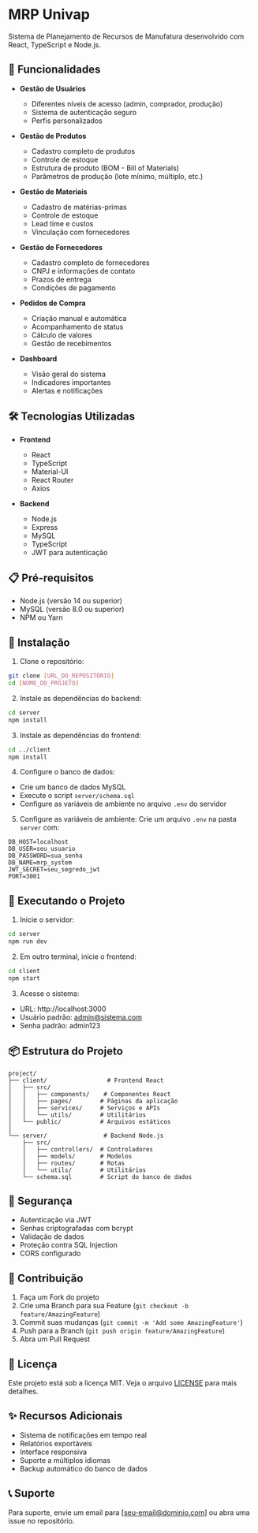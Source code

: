 # MRP Univap

Sistema de Planejamento de Recursos de Manufatura desenvolvido com React, TypeScript e Node.js.

## 🚀 Funcionalidades

- **Gestão de Usuários**
  - Diferentes níveis de acesso (admin, comprador, produção)
  - Sistema de autenticação seguro
  - Perfis personalizados

- **Gestão de Produtos**
  - Cadastro completo de produtos
  - Controle de estoque
  - Estrutura de produto (BOM - Bill of Materials)
  - Parâmetros de produção (lote mínimo, múltiplo, etc.)

- **Gestão de Materiais**
  - Cadastro de matérias-primas
  - Controle de estoque
  - Lead time e custos
  - Vinculação com fornecedores

- **Gestão de Fornecedores**
  - Cadastro completo de fornecedores
  - CNPJ e informações de contato
  - Prazos de entrega
  - Condições de pagamento

- **Pedidos de Compra**
  - Criação manual e automática
  - Acompanhamento de status
  - Cálculo de valores
  - Gestão de recebimentos

- **Dashboard**
  - Visão geral do sistema
  - Indicadores importantes
  - Alertas e notificações

## 🛠️ Tecnologias Utilizadas

- **Frontend**
  - React
  - TypeScript
  - Material-UI
  - React Router
  - Axios

- **Backend**
  - Node.js
  - Express
  - MySQL
  - TypeScript
  - JWT para autenticação

## 📋 Pré-requisitos

- Node.js (versão 14 ou superior)
- MySQL (versão 8.0 ou superior)
- NPM ou Yarn

## 🔧 Instalação

1. Clone o repositório:
```bash
git clone [URL_DO_REPOSITÓRIO]
cd [NOME_DO_PROJETO]
```

2. Instale as dependências do backend:
```bash
cd server
npm install
```

3. Instale as dependências do frontend:
```bash
cd ../client
npm install
```

4. Configure o banco de dados:
- Crie um banco de dados MySQL
- Execute o script `server/schema.sql`
- Configure as variáveis de ambiente no arquivo `.env` do servidor

5. Configure as variáveis de ambiente:
Crie um arquivo `.env` na pasta `server` com:
```
DB_HOST=localhost
DB_USER=seu_usuario
DB_PASSWORD=sua_senha
DB_NAME=mrp_system
JWT_SECRET=seu_segredo_jwt
PORT=3001
```

## 🚀 Executando o Projeto

1. Inicie o servidor:
```bash
cd server
npm run dev
```

2. Em outro terminal, inicie o frontend:
```bash
cd client
npm start
```

3. Acesse o sistema:
- URL: http://localhost:3000
- Usuário padrão: admin@sistema.com
- Senha padrão: admin123

## 📦 Estrutura do Projeto

```
project/
├── client/                 # Frontend React
│   ├── src/
│   │   ├── components/    # Componentes React
│   │   ├── pages/        # Páginas da aplicação
│   │   ├── services/     # Serviços e APIs
│   │   └── utils/        # Utilitários
│   └── public/           # Arquivos estáticos
│
└── server/                # Backend Node.js
    ├── src/
    │   ├── controllers/  # Controladores
    │   ├── models/       # Modelos
    │   ├── routes/       # Rotas
    │   └── utils/        # Utilitários
    └── schema.sql        # Script do banco de dados
```

## 🔐 Segurança

- Autenticação via JWT
- Senhas criptografadas com bcrypt
- Validação de dados
- Proteção contra SQL Injection
- CORS configurado

## 🤝 Contribuição

1. Faça um Fork do projeto
2. Crie uma Branch para sua Feature (`git checkout -b feature/AmazingFeature`)
3. Commit suas mudanças (`git commit -m 'Add some AmazingFeature'`)
4. Push para a Branch (`git push origin feature/AmazingFeature`)
5. Abra um Pull Request

## 📝 Licença

Este projeto está sob a licença MIT. Veja o arquivo [LICENSE](LICENSE) para mais detalhes.

## ✨ Recursos Adicionais

- Sistema de notificações em tempo real
- Relatórios exportáveis
- Interface responsiva
- Suporte a múltiplos idiomas
- Backup automático do banco de dados

## 📞 Suporte

Para suporte, envie um email para [seu-email@dominio.com] ou abra uma issue no repositório.
